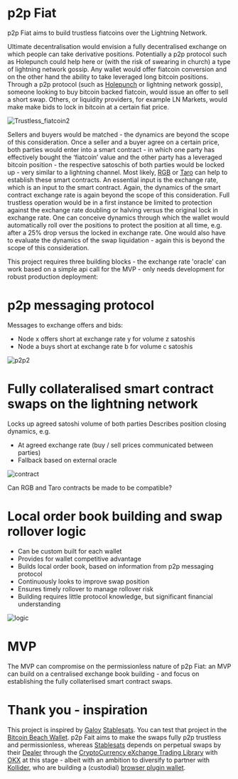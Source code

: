 # p2p Fiat
p2p Fiat aims to build trustless fiatcoins over the Lightning Network. 

Ultimate decentralisation would envision a fully decentralised exchange on which people can take derivative positions. Potentially a p2p protocol such as Holepunch could help here or (with the risk of swearing in church) a type of lightning network gossip. Any wallet would offer fiatcoin conversion and on the other hand the ability to take leveraged long bitcoin positions. Through a p2p protocol (such as [Holepunch](https://holepunch.to/) or lightning network gossip), someone looking to buy bitcoin backed fiatcoin, would issue an offer to sell a short swap. Others, or liquidity providers, for example LN Markets, would make make bids to lock in bitcoin at a certain fiat price.

![Trustless_fiatcoin2](https://user-images.githubusercontent.com/67538415/200856550-a8f41962-4775-4709-9c74-48e84a8a6d3c.svg)

Sellers and buyers would be matched - the dynamics are beyond the scope of this consideration. Once a seller and a buyer agree on a certain price, both parties would enter into a smart contract - in which one party has effectively bought the ‘fiatcoin’ value and the other party has a leveraged bitcoin position - the respective satoschis of both parties would be locked up - very similar to a lightning channel. Most likely, [RGB](https://www.youtube.com/watch?v=Uy-JH7eOkk4) or [Taro](https://lightning.engineering/posts/2022-9-28-taro-launch/) can help to establish these smart contracts. An essential input is the exchange rate, which is an input to the smart contract. Again, the dynamics of the smart contract exchange rate is again beyond the scope of this consideration. Full trustless operation would be in a first instance be limited to protection against the exchange rate doubling or halving versus the original lock in exchange rate. One can conceive dynamics through which the wallet would automatically roll over the positions to protect the position at all time, e.g. after a 25% drop versus the locked in exchange rate. One would also have to evaluate the dynamics of the swap liquidation - again this is beyond the scope of this consideration.

This project requires three building blocks - the exchange rate 'oracle' can work based on a simple api call for the MVP - only needs development for robust production deployment: 

# p2p messaging protocol

Messages to exchange offers and bids: 
- Node x offers short at exchange rate y for volume z satoshis
- Node a buys short at exchange rate b for volume c satoshis

![p2p2](https://user-images.githubusercontent.com/67538415/201062363-06678e6a-4e64-431c-9a3c-c89f1d77f650.svg)

# Fully collateralised smart contract swaps on the lightning network

Locks up agreed satoshi volume of both parties
Describes position closing dynamics, e.g. 
- At agreed exchange rate (buy / sell prices communicated between parties)
- Fallback based on external oracle

![contract](https://user-images.githubusercontent.com/67538415/201073776-e8d664a3-773f-446d-a49a-69c34560f94b.svg)

Can RGB and Taro contracts be made to be compatible? 

# Local order book building and swap rollover logic

- Can be custom built for each wallet
- Provides for wallet competitive advantage
- Builds local order book, based on information from p2p messaging protocol
- Continuously looks to improve swap position
- Ensures timely rollover to manage rollover risk
- Building requires little protocol knowledge, but significant financial understanding

![logic](https://user-images.githubusercontent.com/67538415/201158482-47056bed-df72-4281-8d5a-f8815a9a5c5f.svg)

# MVP

The MVP can compromise on the permissionless nature of p2p Fiat: an MVP can build on a centralised exchange book building - and focus on establishing the fully collaterlised smart contract swaps.  

# Thank you - inspiration

This project is inspired by [Galoy](https://galoy.io/) [Stablesats](https://stablesats.com/).  You can test that project in the [Bitcoin Beach Wallet](https://www.bbw.sv/).  p2p Fait aims to make the swaps fully p2p trustless and permissionless, whereas [Stablesats](https://stablesats.com/) depends on perpetual swaps by their [Dealer](https://github.com/GaloyMoney/dealer) through the [CryptoCurrency eXchange Trading Library](https://github.com/ccxt/ccxt) with [OKX](https://www.okx.com/) at this stage - albeit with an ambition to diversify to partner with [Kollider](https://kollider.xyz/), who are building a (custodial) [browser plugin wallet](https://kollider.xyz/wallet). 
